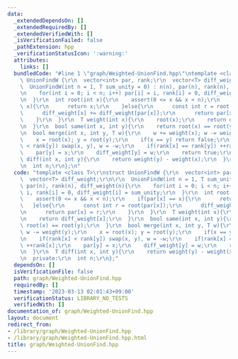 ```yaml
---
data:
  _extendedDependsOn: []
  _extendedRequiredBy: []
  _extendedVerifiedWith: []
  _isVerificationFailed: false
  _pathExtension: hpp
  _verificationStatusIcon: ':warning:'
  attributes:
    links: []
  bundledCode: "#line 1 \"graph/Weighted-UnionFind.hpp\"\ntemplate <class T>\r\nstruct\
    \ UnionFindW {\r\n  vector<int> par, rank;\r\n  vector<T> diff_weight;\r\n\r\n\
    \  UnionFindW(int n = 1, T sum_unity = 0) : n(n), par(n), rank(n), diff_weight(n){\r\
    \n    for(int i = 0; i < n; i++) par[i] = i, rank[i] = 0, diff_weight[i] = sum_unity;\r\
    \n  }\r\n  int root(int x){\r\n    assert(0 <= x && x < n);\r\n    if(par[x] ==\
    \ x){\r\n      return x;\r\n    }else{\r\n      const int r = root(par[x]);\r\n\
    \      diff_weight[x] += diff_weight[par[x]];\r\n      return par[x] = r;\r\n\
    \    }\r\n  }\r\n  T weight(int x){\r\n    root(x);\r\n    return diff_weight[x];\r\
    \n  }\r\n  bool same(int x, int y){\r\n    return root(x) == root(y);\r\n  }\r\
    \n  bool merge(int x, int y, T w){\r\n    w += weight(x); w -= weight(y);\r\n\
    \    x = root(x); y = root(y);\r\n    if(x == y) return false;\r\n    if(rank[x]\
    \ < rank[y]) swap(x, y), w = -w;\r\n    if(rank[x] == rank[y]) ++rank[x];\r\n\
    \    par[y] = x;\r\n    diff_weight[y] = w;\r\n    return true;\r\n  }\r\n  T\
    \ diff(int x, int y){\r\n    return weight(y) - weight(x);\r\n  }\r\n  private:\r\
    \n  int n;\r\n};\n"
  code: "template <class T>\r\nstruct UnionFindW {\r\n  vector<int> par, rank;\r\n\
    \  vector<T> diff_weight;\r\n\r\n  UnionFindW(int n = 1, T sum_unity = 0) : n(n),\
    \ par(n), rank(n), diff_weight(n){\r\n    for(int i = 0; i < n; i++) par[i] =\
    \ i, rank[i] = 0, diff_weight[i] = sum_unity;\r\n  }\r\n  int root(int x){\r\n\
    \    assert(0 <= x && x < n);\r\n    if(par[x] == x){\r\n      return x;\r\n \
    \   }else{\r\n      const int r = root(par[x]);\r\n      diff_weight[x] += diff_weight[par[x]];\r\
    \n      return par[x] = r;\r\n    }\r\n  }\r\n  T weight(int x){\r\n    root(x);\r\
    \n    return diff_weight[x];\r\n  }\r\n  bool same(int x, int y){\r\n    return\
    \ root(x) == root(y);\r\n  }\r\n  bool merge(int x, int y, T w){\r\n    w += weight(x);\
    \ w -= weight(y);\r\n    x = root(x); y = root(y);\r\n    if(x == y) return false;\r\
    \n    if(rank[x] < rank[y]) swap(x, y), w = -w;\r\n    if(rank[x] == rank[y])\
    \ ++rank[x];\r\n    par[y] = x;\r\n    diff_weight[y] = w;\r\n    return true;\r\
    \n  }\r\n  T diff(int x, int y){\r\n    return weight(y) - weight(x);\r\n  }\r\
    \n  private:\r\n  int n;\r\n};"
  dependsOn: []
  isVerificationFile: false
  path: graph/Weighted-UnionFind.hpp
  requiredBy: []
  timestamp: '2023-03-13 02:01:43+09:00'
  verificationStatus: LIBRARY_NO_TESTS
  verifiedWith: []
documentation_of: graph/Weighted-UnionFind.hpp
layout: document
redirect_from:
- /library/graph/Weighted-UnionFind.hpp
- /library/graph/Weighted-UnionFind.hpp.html
title: graph/Weighted-UnionFind.hpp
---
```

